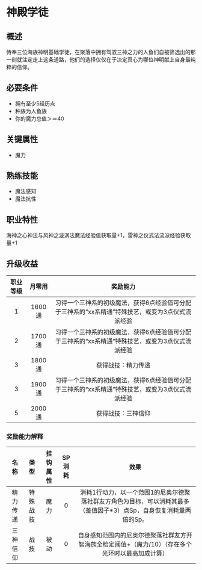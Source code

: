 # 神殿学徒

## 概述

侍奉三位海族神明基础学徒，在聚落中拥有驾驭三神之力的人鱼们自被筛选出的那一刻就注定走上这条道路，他们的选择仅仅在于决定真心为哪位神明献上自身最纯粹的信仰。

## 必要条件

* 拥有至少5经历点
* 种族为人鱼族
* 你的魔力总值＞＝40

## 关键属性

* 魔力

## 熟练技能
 
* 魔法感知
* 魔法抗性

## 职业特性

海神之心神法与风神之漩涡法魔法经验值获取量+1，雷神之仪式法流派经验获取量+1

## 升级收益

职业等级|月零用|奖励能力
:--:|:--:|:--:
1|1600通|习得一个三神系的初级魔法，获得6点经验值可分配于三神系的“xx系精通”特殊技艺，或变为3点仪式流派经验
2|1700通|习得一个三神系的初级魔法，获得6点经验值可分配于三神系的“xx系精通”特殊技艺，或变为3点仪式流派经验
3|1800通|获得战技：精力传递
3|1900通|习得一个三神系的初级魔法，获得6点经验值可分配于三神系的“xx系精通”特殊技艺，或变为3点仪式流派经验
5|2000通|获得战技：三神信仰

### 奖励能力解释

名称|类型|挂钩属性|SP消耗|效果
:--:|:--:|:--:|:--:|:--:
精力传递|特殊战技|魔力|0|消耗1行动力，以一个范围1的尼奥尔德聚落社群友方角色为目标，可以消耗其最多（差值因子*3）点Sp，自身恢复消耗量两倍的Sp。
三神信仰|战技|被动|0|自身感知范围内的尼奥尔德聚落社群友方开智海族全检定阈值+（魔力/10）（存在多个光环时以最高加成计算）
